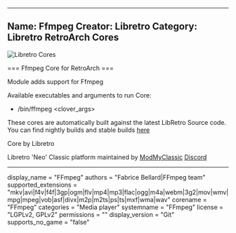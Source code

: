 -----------------------
Name: Ffmpeg
Creator: Libretro
Category: Libretro RetroArch Cores
-----------------------
![Libretro Cores](https://modmyclassic.com/wp-content/uploads/2020/06/LibRetroNeoCoresSmall.png)

=== Ffmpeg Core for RetroArch ===

Module adds support for Ffmpeg

Available executables and arguments to run Core:
- /bin/ffmpeg <rom> <clover_args>

These cores are automatically built against the latest LibRetro Source code. You can find nightly builds and stable builds [here](https://modmyclassic.com/hmodcores)

Core by Libretro

Libretro 'Neo' Classic platform maintained by [ModMyClassic](https://modmyclassic.com) [Discord](https://modmyclassic.com/discord)

-----------------------

display_name = "FFmpeg"
authors = "Fabrice Bellard|FFmpeg team"
supported_extensions = "mkv|avi|f4v|f4f|3gp|ogm|flv|mp4|mp3|flac|ogg|m4a|webm|3g2|mov|wmv|mpg|mpeg|vob|asf|divx|m2p|m2ts|ps|ts|mxf|wma|wav"
corename = "FFmpeg"
categories = "Media player"
systemname = "FFmpeg"
license = "LGPLv2, GPLv2"
permissions = ""
display_version = "Git"
supports_no_game = "false"

